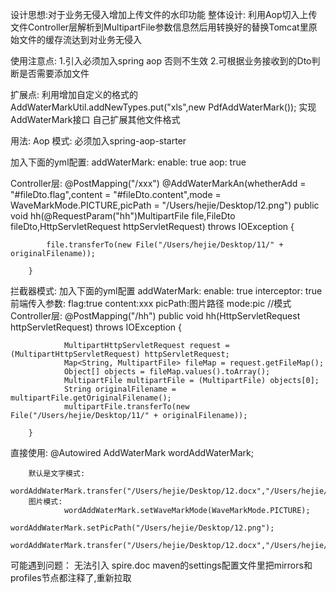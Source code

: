 设计思想:对于业务无侵入增加上传文件的水印功能
整体设计:
        利用Aop切入上传文件Controller层解析到MultipartFile参数信息然后用转换好的替换Tomcat里原始文件的缓存流达到对业务无侵入
        

使用注意点:
        1.引入必须加入spring aop 否则不生效
        2.可根据业务接收到的Dto判断是否需要添加文件

扩展点:
        利用增加自定义的格式的 AddWaterMarkUtil.addNewTypes.put("xls",new PdfAddWaterMark());
        实现 AddWaterMark接口 自己扩展其他文件格式

用法:
Aop 模式: 必须加入spring-aop-starter

加入下面的yml配置:
        addWaterMark:
                enable: true
                aop: true

Controller层:
        @PostMapping("/xxx")
        @AddWaterMarkAn(whetherAdd = "#fileDto.flag",content = "#fileDto.content",mode = WaveMarkMode.PICTURE,picPath = "/Users/hejie/Desktop/12.png")
        public void hh(@RequestParam("hh")MultipartFile file,FileDto fileDto,HttpServletRequest httpServletRequest) throws IOException {
        
            file.transferTo(new File("/Users/hejie/Desktop/11/" + originalFilename));

        }


拦截器模式:
        加入下面的yml配置
                addWaterMark:
                        enable: true
                        interceptor: true
        前端传入参数:
                        flag:true
                        content:xxx
                        picPath:图片路径
                        mode:pic   //模式
Controller层:
        @PostMapping("/hh")
        public void hh(HttpServletRequest httpServletRequest) throws IOException {

                MultipartHttpServletRequest request = (MultipartHttpServletRequest) httpServletRequest;
                Map<String, MultipartFile> fileMap = request.getFileMap();
                Object[] objects = fileMap.values().toArray();
                MultipartFile multipartFile = (MultipartFile) objects[0];
                String originalFilename = multipartFile.getOriginalFilename();
                multipartFile.transferTo(new File("/Users/hejie/Desktop/11/" + originalFilename));

        }

直接使用:
        @Autowired
        AddWaterMark wordAddWaterMark;

        默认是文字模式:
                wordAddWaterMark.transfer("/Users/hejie/Desktop/12.docx","/Users/hejie/Desktop/1111.docx","22222");
        图片模式:
                wordAddWaterMark.setWaveMarkMode(WaveMarkMode.PICTURE);
                wordAddWaterMark.setPicPath("/Users/hejie/Desktop/12.png");
                wordAddWaterMark.transfer("/Users/hejie/Desktop/12.docx","/Users/hejie/Desktop/1111.docx","22222");

可能遇到问题：
        无法引入 spire.doc maven的settings配置文件里把mirrors和profiles节点都注释了,重新拉取



